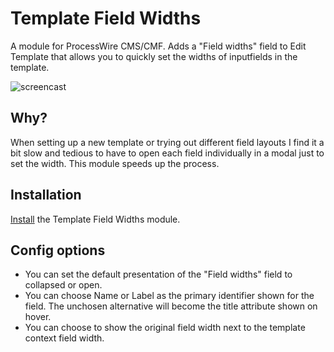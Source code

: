 # Template Field Widths

A module for ProcessWire CMS/CMF. Adds a "Field widths" field to Edit Template that allows you to quickly set the widths of inputfields in the template.

![screencast](https://user-images.githubusercontent.com/1538852/49207167-0cbef100-f419-11e8-965a-ca46b4f256d1.gif)

## Why?

When setting up a new template or trying out different field layouts I find it a bit slow and tedious to have to open each field individually in a modal just to set the width. This module speeds up the process.

## Installation

[Install](http://modules.processwire.com/install-uninstall/) the Template Field Widths module.

## Config options

* You can set the default presentation of the "Field widths" field to collapsed or open.
* You can choose Name or Label as the primary identifier shown for the field. The unchosen alternative will become the title attribute shown on hover.
* You can choose to show the original field width next to the template context field width.
